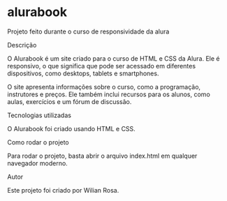 # alurabook
Projeto feito durante o curso de responsividade da alura

Descrição

O Alurabook é um site criado para o curso de HTML e CSS da Alura. Ele é responsivo, o que significa que pode ser acessado em diferentes dispositivos, como desktops, tablets e smartphones.

O site apresenta informações sobre o curso, como a programação, instrutores e preços. Ele também inclui recursos para os alunos, como aulas, exercícios e um fórum de discussão.

Tecnologias utilizadas

O Alurabook foi criado usando HTML e CSS.

Como rodar o projeto

Para rodar o projeto, basta abrir o arquivo index.html em qualquer navegador moderno.

Autor

Este projeto foi criado por Wilian Rosa.
